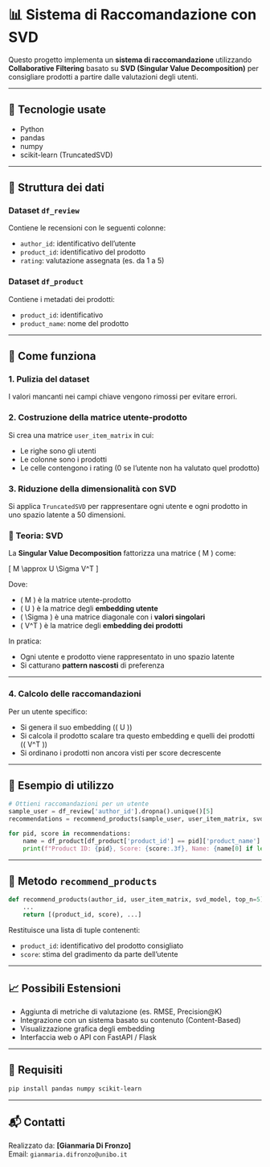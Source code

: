 # 📊 Sistema di Raccomandazione con SVD

Questo progetto implementa un **sistema di raccomandazione** utilizzando **Collaborative Filtering** basato su **SVD (Singular Value Decomposition)** per consigliare prodotti a partire dalle valutazioni degli utenti.

---

## 🚀 Tecnologie usate

- Python
- pandas
- numpy
- scikit-learn (TruncatedSVD)

---

## 📁 Struttura dei dati

### Dataset `df_review`

Contiene le recensioni con le seguenti colonne:
- `author_id`: identificativo dell’utente
- `product_id`: identificativo del prodotto
- `rating`: valutazione assegnata (es. da 1 a 5)

### Dataset `df_product`

Contiene i metadati dei prodotti:
- `product_id`: identificativo
- `product_name`: nome del prodotto

---

## 🔧 Come funziona

### 1. Pulizia del dataset

I valori mancanti nei campi chiave vengono rimossi per evitare errori.

### 2. Costruzione della matrice utente-prodotto

Si crea una matrice `user_item_matrix` in cui:
- Le righe sono gli utenti
- Le colonne sono i prodotti
- Le celle contengono i rating (0 se l’utente non ha valutato quel prodotto)

### 3. Riduzione della dimensionalità con SVD

Si applica `TruncatedSVD` per rappresentare ogni utente e ogni prodotto in uno spazio latente a 50 dimensioni.

### 📐 Teoria: SVD

La **Singular Value Decomposition** fattorizza una matrice \( M \) come:

\[
M \approx U \Sigma V^T
\]

Dove:
- \( M \) è la matrice utente-prodotto
- \( U \) è la matrice degli **embedding utente**
- \( \Sigma \) è una matrice diagonale con i **valori singolari**
- \( V^T \) è la matrice degli **embedding dei prodotti**

In pratica:
- Ogni utente e prodotto viene rappresentato in uno spazio latente
- Si catturano **pattern nascosti** di preferenza

---

### 4. Calcolo delle raccomandazioni

Per un utente specifico:
- Si genera il suo embedding (\( U \))
- Si calcola il prodotto scalare tra questo embedding e quelli dei prodotti (\( V^T \))
- Si ordinano i prodotti non ancora visti per score decrescente

---

## 📌 Esempio di utilizzo

```python
# Ottieni raccomandazioni per un utente
sample_user = df_review['author_id'].dropna().unique()[5]
recommendations = recommend_products(sample_user, user_item_matrix, svd, top_n=5)

for pid, score in recommendations:
    name = df_product[df_product['product_id'] == pid]['product_name'].values
    print(f"Product ID: {pid}, Score: {score:.3f}, Name: {name[0] if len(name) > 0 else 'N/A'}")
```

---

## 🧠 Metodo `recommend_products`

```python
def recommend_products(author_id, user_item_matrix, svd_model, top_n=5):
    ...
    return [(product_id, score), ...]
```

Restituisce una lista di tuple contenenti:
- `product_id`: identificativo del prodotto consigliato
- `score`: stima del gradimento da parte dell’utente

---

## 📈 Possibili Estensioni

- Aggiunta di metriche di valutazione (es. RMSE, Precision@K)
- Integrazione con un sistema basato su contenuto (Content-Based)
- Visualizzazione grafica degli embedding
- Interfaccia web o API con FastAPI / Flask

---

## 🧪 Requisiti

```bash
pip install pandas numpy scikit-learn
```

---

## 📬 Contatti

Realizzato da: **[Gianmaria Di Fronzo]**  
Email: `gianmaria.difronzo@unibo.it`
